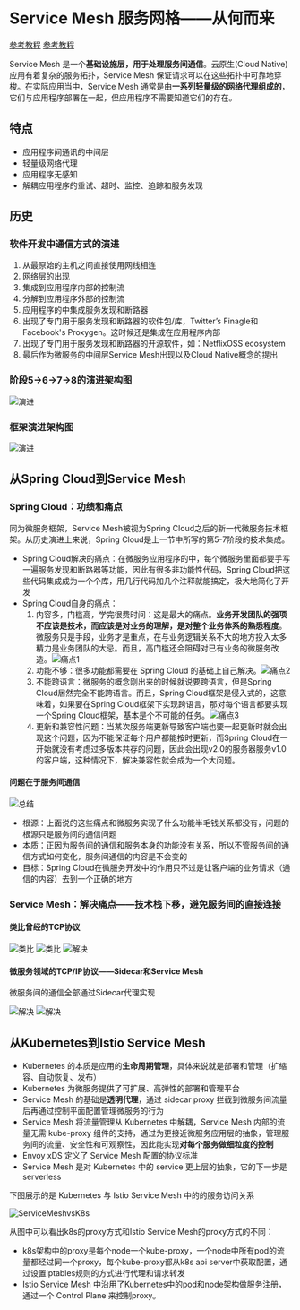 # Service Mesh 服务网格——从何而来

[参考教程](https://time.geekbang.org/article/2360)
[参考教程](https://www.servicemesher.com/istio-handbook/intro/service-mesh-the-microservices-in-post-kubernetes-era.html)

Service Mesh 是一个**基础设施层，用于处理服务间通信**。云原生(Cloud Native)应用有着复杂的服务拓扑，Service Mesh 保证请求可以在这些拓扑中可靠地穿梭。在实际应用当中，Service Mesh 通常是由**一系列轻量级的网络代理组成的**，它们与应用程序部署在一起，但应用程序不需要知道它们的存在。

## 特点

* 应用程序间通讯的中间层
* 轻量级网络代理
* 应用程序无感知
* 解耦应用程序的重试、超时、监控、追踪和服务发现

## 历史

### 软件开发中通信方式的演进

1. 从最原始的主机之间直接使用网线相连
2. 网络层的出现
3. 集成到应用程序内部的控制流
4. 分解到应用程序外部的控制流
5. 应用程序的中集成服务发现和断路器
6. 出现了专门用于服务发现和断路器的软件包/库，Twitter’s Finagle和 Facebook's Proxygen。这时候还是集成在应用程序内部
7. 出现了专门用于服务发现和断路器的开源软件，如：NetflixOSS ecosystem
8. 最后作为微服务的中间层Service Mesh出现以及Cloud Native概念的提出

### 阶段5->6->7->8的演进架构图

![演进](i/ServiceMesh0.jpg)

### 框架演进架构图

![演进](i/polyglot-microservices-serivce-mesh.png)

## 从Spring Cloud到Service Mesh

### Spring Cloud：功绩和痛点

同为微服务框架，Service Mesh被视为Spring Cloud之后的新一代微服务技术框架。从历史演进上来说，Spring Cloud是上一节中所写的第5-7阶段的技术集成。

* Spring Cloud解决的痛点：在微服务应用程序的中，每个微服务里面都要手写一遍服务发现和断路器等功能，因此有很多非功能性代码，Spring Cloud把这些代码集成成为一个个库，用几行代码加几个注释就能搞定，极大地简化了开发
* Spring Cloud自身的痛点：
  1. 内容多，门槛高，学完很费时间：这是最大的痛点。**业务开发团队的强项不应该是技术，而应该是对业务的理解，是对整个业务体系的熟悉程度**。微服务只是手段，业务才是重点，在与业务逻辑关系不大的地方投入太多精力是业务团队的大忌。而且，高门槛还会阻碍对已有业务的微服务改造。![痛点1](i/ServiceMeshvsSpringCloud/1.jpg)
  2. 功能不够：很多功能都需要在 Spring Cloud 的基础上自己解决。![痛点2](i/ServiceMeshvsSpringCloud/2.jpg)
  3. 不能跨语言：微服务的概念刚出来的时候就说要跨语言，但是Spring Cloud居然完全不能跨语言。而且，Spring Cloud框架是侵入式的，这意味着，如果要在Spring Cloud框架下实现跨语言，那对每个语言都要实现一个Spring Cloud框架，基本是个不可能的任务。![痛点3](i/ServiceMeshvsSpringCloud/3.jpg)
  4. 更新和兼容性问题：当某次服务端更新导致客户端也要一起更新时就会出现这个问题，因为不能保证每个用户都能按时更新，而Spring Cloud在一开始就没有考虑过多版本共存的问题，因此会出现v2.0的服务器服务v1.0的客户端，这种情况下，解决兼容性就会成为一个大问题。

#### 问题在于服务间通信

![总结](i/ServiceMeshvsSpringCloud/4.jpg)

* 根源：上面说的这些痛点和微服务实现了什么功能半毛钱关系都没有，问题的根源只是服务间的通信问题
* 本质：正因为服务间的通信和服务本身的功能没有关系，所以不管服务间的通信方式如何变化，服务间通信的内容是不会变的
* 目标：Spring Cloud在微服务开发中的作用只不过是让客户端的业务请求（通信的内容）去到一个正确的地方

### Service Mesh：解决痛点——技术栈下移，避免服务间的直接连接

#### 类比曾经的TCP协议

![类比](i/ServiceMeshvsSpringCloud/5.jpg)
![类比](i/ServiceMeshvsSpringCloud/6.jpg)
![解决](i/ServiceMeshvsSpringCloud/7.jpg)

#### 微服务领域的TCP/IP协议——Sidecar和Service Mesh

微服务间的通信全部通过Sidecar代理实现

![解决](i/ServiceMeshvsSpringCloud/8.jpg)
![解决](i/ServiceMeshvsSpringCloud/9.jpg)

## 从Kubernetes到Istio Service Mesh

* Kubernetes 的本质是应用的**生命周期管理**，具体来说就是部署和管理（扩缩容、自动恢复、发布）
* Kubernetes 为微服务提供了可扩展、高弹性的部署和管理平台
* Service Mesh 的基础是**透明代理**，通过 sidecar proxy 拦截到微服务间流量后再通过控制平面配置管理微服务的行为
* Service Mesh 将流量管理从 Kubernetes 中解耦，Service Mesh 内部的流量无需 kube-proxy 组件的支持，通过为更接近微服务应用层的抽象，管理服务间的流量、安全性和可观察性，因此能实现**对每个服务做细粒度的控制**
* Envoy xDS 定义了 Service Mesh 配置的协议标准
* Service Mesh 是对 Kubernetes 中的 service 更上层的抽象，它的下一步是 serverless

下图展示的是 Kubernetes 与 Istio Service Mesh 中的的服务访问关系

![ServiceMeshvsK8s](i/ServiceMesh1.jpg)

从图中可以看出k8s的proxy方式和Istio Service Mesh的proxy方式的不同：

* k8s架构中的proxy是每个node一个kube-proxy，一个node中所有pod的流量都经过同一个proxy，每个kube-proxy都从k8s api server中获取配置，通过设置iptables规则的方式进行代理和请求转发
* Istio Service Mesh 中沿用了Kubernetes中的pod和node架构做服务注册，通过一个 Control Plane 来控制proxy。
